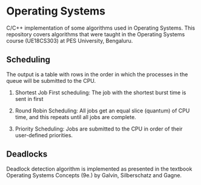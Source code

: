 # Operating Systems

C/C++ implementation of some algorithms used in Operating Systems. This repository covers algorithms that were taught in the 
Operating Systems course (UE18CS303) at PES University, Bengaluru.

## Scheduling

The output is a table with rows in the order in which the processes in the queue will be submitted to the CPU.

1) Shortest Job First scheduling:
The job with the shortest burst time is sent in first

2) Round Robin Scheduling:
All jobs get an equal slice (quantum) of CPU time, and this repeats until all jobs are complete.

3) Priority Scheduling:
Jobs are submitted to the CPU in order of their user-defined priorities.

## Deadlocks

Deadlock detection algorithm is implemented as presented in the textbook Operating Systems Concepts (9e.) by Galvin, Silberschatz and
Gagne.
